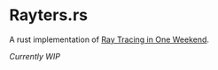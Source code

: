 # Rayters.rs

A rust implementation of [Ray Tracing in One Weekend](https://raytracing.github.io/books/RayTracingInOneWeekend.html#overview).

*Currently WIP*
